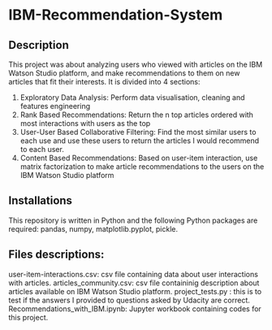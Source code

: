 # IBM-Recommendation-System
## Description
This project was about analyzing users who viewed with articles on the IBM Watson Studio platform, and make recommendations to them on new articles that fit their interests.
It is divided into 4 sections:
1) Exploratory Data Analysis: Perform data visualisation, cleaning and features engineering
2) Rank Based Recommendations: Return the n top articles ordered with most interactions with users as the top
3) User-User Based Collaborative Filtering: Find the most similar users to each use and use these users to return the articles I would recommend to each user.
4) Content Based Recommendations: Based on user-item interaction, use matrix factorization to make article recommendations to the users on the IBM Watson Studio platform

## Installations
This repository is written in Python and the following Python packages are required: pandas, numpy, matplotlib.pyplot, pickle.

## Files descriptions:
user-item-interactions.csv: csv file containing data about user interactions with articles.
articles_community.csv: csv file containinig description about articles available on IBM Watson Studio platform.
project_tests.py : this is to test if the answers I provided to questions asked by Udacity are correct.
Recommendations_with_IBM.ipynb: Jupyter workbook containing codes for this project.
